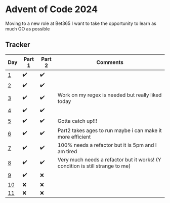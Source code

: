 # Advent of Code 2024

Moving to a new role at Bet365 I want to take the opportunity to learn as much GO as possible

## Tracker

| Day                                        | Part 1 | Part 2 | Comments                                                                      |
|--------------------------------------------|--------|--------|-------------------------------------------------------------------------------|
| [1](https://adventofcode.com/2024/day/1)   | ✔️     | ✔️     |                                                                               |   
| [2](https://adventofcode.com/2024/day/2)   | ✔️     | ✔️     |                                                                               |   
| [3](https://adventofcode.com/2024/day/3)   | ✔️     | ✔️     | Work on my regex is needed but really liked today                             |
| [4](https://adventofcode.com/2024/day/4)   | ✔️     | ✔️     |                                                                               |
| [5](https://adventofcode.com/2024/day/5)   | ✔️     | ✔️     | Gotta catch up!!!                                                             |
| [6](https://adventofcode.com/2024/day/6)   | ✔️     | ✔️     | Part2 takes ages to run maybe i can make it more efficient                    |
| [7](https://adventofcode.com/2024/day/7)   | ✔️     | ✔️     | 100% needs a refactor but it is 5pm and I am tired                            |
| [8](https://adventofcode.com/2024/day/8)   | ✔️     | ✔️     | Very much needs a refactor but it works! (Y condition is still strange to me) |
| [9](https://adventofcode.com/2024/day/9)   | ✔️     | ❌️     |                                                                               |
| [10](https://adventofcode.com/2024/day/10) | ❌      | ❌️     |                                                                               |
| [11](https://adventofcode.com/2024/day/11) | ❌️     | ❌️     |                                                                               |
